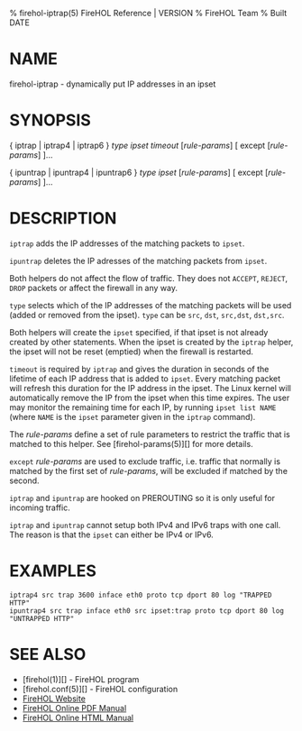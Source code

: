 % firehol-iptrap(5) FireHOL Reference | VERSION
% FireHOL Team
% Built DATE

# NAME

firehol-iptrap - dynamically put IP addresses in an ipset

# SYNOPSIS

{ iptrap | iptrap4 | iptrap6 } *type* *ipset* *timeout* [*rule-params*] [ except [*rule-params*] ]...

{ ipuntrap | ipuntrap4 | ipuntrap6 } *type* *ipset* [*rule-params*] [ except [*rule-params*] ]...

# DESCRIPTION


`iptrap` adds the IP addresses of the matching packets to `ipset`.

`ipuntrap` deletes the IP adresses of the matching packets from `ipset`.

Both helpers do not affect the flow of traffic. They does not `ACCEPT`,
`REJECT`, `DROP` packets or affect the firewall in any way.

`type` selects which of the IP addresses of the matching packets will be used
(added or removed from the ipset). `type` can be `src`, `dst`, `src,dst`,
`dst,src`.

Both helpers will create the `ipset` specified, if that ipset is not already
created by other statements. When the ipset is created by the `iptrap` helper,
the ipset will not be reset (emptied) when the firewall is restarted.

`timeout` is required by `iptrap` and gives the duration in seconds of the
lifetime of each IP address that is added to `ipset`. Every matching packet
will refresh this duration for the IP address in the ipset.
The Linux kernel will automatically remove the IP from the ipset when this
time expires. The user may monitor the remaining time for each IP, by running
`ipset list NAME` (where `NAME` is the `ipset` parameter given in the `iptrap`
command).

The *rule-params* define a set of rule parameters to restrict
the traffic that is matched to this helper. See
[firehol-params(5)][] for more details.

`except` *rule-params* are used to exclude traffic, i.e. traffic that normally
is matched by the first set of *rule-params*, will be excluded if matched by
the second.

`iptrap` and `ipuntrap` are hooked on PREROUTING so it is only useful for
incoming traffic.

`iptrap` and `ipuntrap` cannot setup both IPv4 and IPv6 traps with one call.
The reason is that the `ipset` can either be IPv4 or IPv6.


# EXAMPLES

~~~~
iptrap4 src trap 3600 inface eth0 proto tcp dport 80 log "TRAPPED HTTP"
ipuntrap4 src trap inface eth0 src ipset:trap proto tcp dport 80 log "UNTRAPPED HTTP"
~~~~

# SEE ALSO

* [firehol(1)][] - FireHOL program
* [firehol.conf(5)][] - FireHOL configuration
* [FireHOL Website](http://firehol.org/)
* [FireHOL Online PDF Manual](http://firehol.org/firehol-manual.pdf)
* [FireHOL Online HTML Manual](http://firehol.org/manual)
